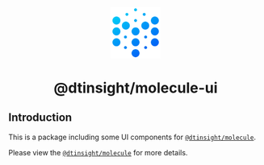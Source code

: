 <div align="center">

 <img src="./website/static/img/logo@3x.png" width="20%" height="20%" alt="watchman-logo" />
 <h1>@dtinsight/molecule-ui</h1>

</div>

## Introduction

This is a package including some UI components for [`@dtinsight/molecule`](https://github.com/DTStack/molecule).

Please view the [`@dtinsight/molecule`](https://github.com/DTStack/molecule) for more details.
